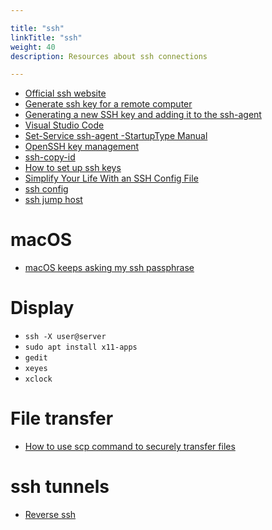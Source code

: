 ```yaml
---

title: "ssh"  
linkTitle: "ssh"  
weight: 40  
description: Resources about ssh connections

---
```


* [Official ssh website](https://www.ssh.com)
*   [Generate ssh key for a remote computer](https://www.ssh.com/ssh/keygen)
*   [Generating a new SSH key and adding it to the ssh-agent](https://help.github.com/en/github/authenticating-to-github/generating-a-new-ssh-key-and-adding-it-to-the-ssh-agent)
*   [Visual Studio Code](https://code.visualstudio.com/docs/remote/troubleshooting)
*   [Set-Service ssh-agent -StartupType Manual](https://github.com/lukesampson/pshazz/issues/70)
*   [OpenSSH key management](https://docs.microsoft.com/en-us/windows-server/administration/openssh/openssh_keymanagement)
*   [ssh-copy-id](https://www.digitalocean.com/community/tutorials/how-to-set-up-ssh-keys-on-ubuntu-1804)
*   [How to set up ssh keys](https://www.digitalocean.com/community/tutorials/how-to-set-up-ssh-keys-on-ubuntu-1804)
*   [Simplify Your Life With an SSH Config File](https://nerderati.com/2011/03/17/simplify-your-life-with-an-ssh-config-file/)
*   [ssh config](https://linux.die.net/man/5/ssh_config)
*   [ssh jump host](https://wiki.gentoo.org/wiki/SSH_jump_host)

# macOS
* [macOS keeps asking my ssh passphrase](https://superuser.com/questions/1127067/macos-keeps-asking-my-ssh-passphrase-since-i-updated-to-sierra)

# Display

* `ssh -X user@server`
* `sudo apt install x11-apps`
* `gedit`
* `xeyes`
* `xclock`

# File transfer
* [How to use scp command to securely transfer files](https://linuxize.com/post/how-to-use-scp-command-to-securely-transfer-files/)

# ssh tunnels
* [Reverse ssh](http://newprior.com/blog_reverse_ssh.html)
